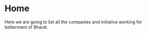 # Home

Here we are going to list all the companies and initiative working for betterment of Bharat.



